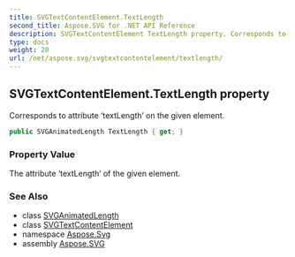 ```yaml
---
title: SVGTextContentElement.TextLength
second_title: Aspose.SVG for .NET API Reference
description: SVGTextContentElement TextLength property. Corresponds to attribute textLength on the given element
type: docs
weight: 20
url: /net/aspose.svg/svgtextcontentelement/textlength/
---
```

## SVGTextContentElement.TextLength property

Corresponds to attribute ‘textLength’ on the given element.

```csharp
public SVGAnimatedLength TextLength { get; }
```

### Property Value

The attribute ‘textLength’ of the given element.

### See Also

* class [SVGAnimatedLength](../../../aspose.svg.datatypes/svganimatedlength/)
* class [SVGTextContentElement](../)
* namespace [Aspose.Svg](../../../aspose.svg/)
* assembly [Aspose.SVG](../../../)
